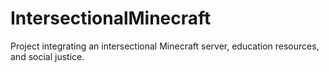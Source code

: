# IntersectionalMinecraft
Project integrating an intersectional Minecraft server, education resources, and social justice.
